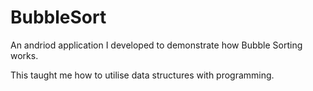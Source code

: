 # BubbleSort

An andriod application I developed to demonstrate how Bubble Sorting works. 

This taught me how to utilise data structures with programming. 
